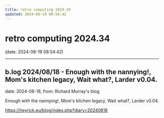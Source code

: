 ```yaml
---
title: retro computing 2024.34
updated: 2024-08-19 08:54:42
---
```


# retro computing 2024.34

(date: 2024-08-19 08:54:42)

---

## b.log 2024/08/18 - Enough with the nannying!, Mom's kitchen legacy, Wait what?, Larder v0.04.

date: 2024-08-18, from: Richard Murray's blog

Enough with the nannying!, Mom's kitchen legacy, Wait what?, Larder v0.04. 

<https://heyrick.eu/blog/index.php?diary=20240818>

